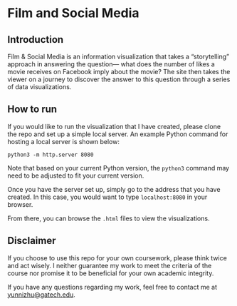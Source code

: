 # Film and Social Media
## Introduction
Film & Social Media is an information visualization that takes a “storytelling” approach in answering the question— what does the number of likes a movie receives on Facebook imply about the movie? The site then takes the viewer on a journey to discover the answer to this question through a series of data visualizations.

## How to run

If you would like to run the visualization that I have created, please clone the repo and set up a simple local server. An example Python command for hosting a local server is shown below:

```
python3 -m http.server 8080
```

Note that based on your current Python version, the `python3` command may need to be adjusted to fit your current version.

Once you have the server set up, simply go to the address that you have created. In this case, you would want to type `localhost:8080` in your browser.

From there, you can browse the `.html` files to view the visualizations.

## Disclaimer

If you choose to use this repo for your own coursework, please think twice and act wisely. I neither guarantee my work to meet the criteria of the course nor promise it to be beneficial for your own academic integrity.

If you have any questions regarding my work, feel free to contact me at <yunnizhu@gatech.edu>.
